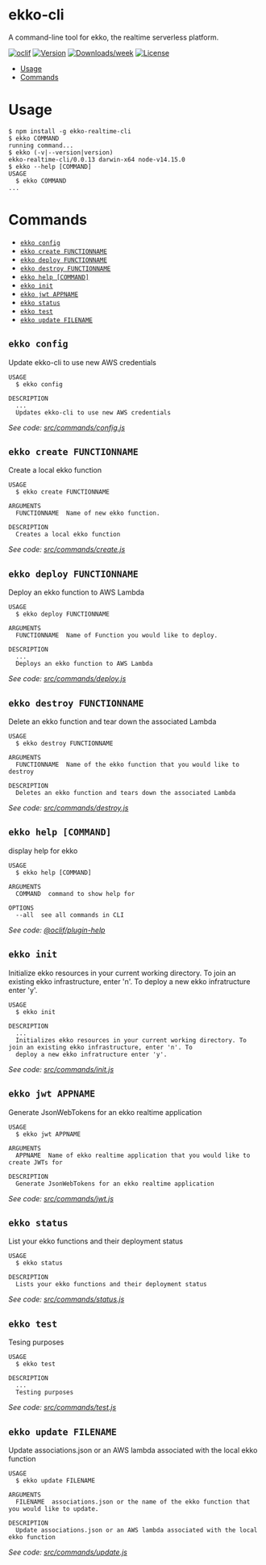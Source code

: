 ekko-cli
========

A command-line tool for ekko, the realtime serverless platform.

[![oclif](https://img.shields.io/badge/cli-oclif-brightgreen.svg)](https://oclif.io)
[![Version](https://img.shields.io/npm/v/ekko-cli.svg)](https://npmjs.org/package/ekko-cli)
[![Downloads/week](https://img.shields.io/npm/dw/ekko-cli.svg)](https://npmjs.org/package/ekko-cli)
[![License](https://img.shields.io/npm/l/ekko-cli.svg)](https://github.com/ekko-live/ekko-cli/blob/master/package.json)

<!-- toc -->
* [Usage](#usage)
* [Commands](#commands)
<!-- tocstop -->
# Usage
<!-- usage -->
```sh-session
$ npm install -g ekko-realtime-cli
$ ekko COMMAND
running command...
$ ekko (-v|--version|version)
ekko-realtime-cli/0.0.13 darwin-x64 node-v14.15.0
$ ekko --help [COMMAND]
USAGE
  $ ekko COMMAND
...
```
<!-- usagestop -->
# Commands
<!-- commands -->
* [`ekko config`](#ekko-config)
* [`ekko create FUNCTIONNAME`](#ekko-create-functionname)
* [`ekko deploy FUNCTIONNAME`](#ekko-deploy-functionname)
* [`ekko destroy FUNCTIONNAME`](#ekko-destroy-functionname)
* [`ekko help [COMMAND]`](#ekko-help-command)
* [`ekko init`](#ekko-init)
* [`ekko jwt APPNAME`](#ekko-jwt-appname)
* [`ekko status`](#ekko-status)
* [`ekko test`](#ekko-test)
* [`ekko update FILENAME`](#ekko-update-filename)

## `ekko config`

Update ekko-cli to use new AWS credentials

```
USAGE
  $ ekko config

DESCRIPTION
  ...
  Updates ekko-cli to use new AWS credentials
```

_See code: [src/commands/config.js](https://github.com/ekko-live/cli/blob/v0.0.13/src/commands/config.js)_

## `ekko create FUNCTIONNAME`

Create a local ekko function

```
USAGE
  $ ekko create FUNCTIONNAME

ARGUMENTS
  FUNCTIONNAME  Name of new ekko function.

DESCRIPTION
  Creates a local ekko function
```

_See code: [src/commands/create.js](https://github.com/ekko-live/cli/blob/v0.0.13/src/commands/create.js)_

## `ekko deploy FUNCTIONNAME`

Deploy an ekko function to AWS Lambda

```
USAGE
  $ ekko deploy FUNCTIONNAME

ARGUMENTS
  FUNCTIONNAME  Name of Function you would like to deploy.

DESCRIPTION
  ...
  Deploys an ekko function to AWS Lambda
```

_See code: [src/commands/deploy.js](https://github.com/ekko-live/cli/blob/v0.0.13/src/commands/deploy.js)_

## `ekko destroy FUNCTIONNAME`

Delete an ekko function and tear down the associated Lambda

```
USAGE
  $ ekko destroy FUNCTIONNAME

ARGUMENTS
  FUNCTIONNAME  Name of the ekko function that you would like to destroy

DESCRIPTION
  Deletes an ekko function and tears down the associated Lambda
```

_See code: [src/commands/destroy.js](https://github.com/ekko-live/cli/blob/v0.0.13/src/commands/destroy.js)_

## `ekko help [COMMAND]`

display help for ekko

```
USAGE
  $ ekko help [COMMAND]

ARGUMENTS
  COMMAND  command to show help for

OPTIONS
  --all  see all commands in CLI
```

_See code: [@oclif/plugin-help](https://github.com/oclif/plugin-help/blob/v3.2.2/src/commands/help.ts)_

## `ekko init`

Initialize ekko resources in your current working directory. To join an existing ekko infrastructure, enter 'n'. To deploy a new ekko infratructure enter 'y'. 

```
USAGE
  $ ekko init

DESCRIPTION
  ...
  Initializes ekko resources in your current working directory. To join an existing ekko infrastructure, enter 'n'. To 
  deploy a new ekko infratructure enter 'y'.
```

_See code: [src/commands/init.js](https://github.com/ekko-live/cli/blob/v0.0.13/src/commands/init.js)_

## `ekko jwt APPNAME`

Generate JsonWebTokens for an ekko realtime application

```
USAGE
  $ ekko jwt APPNAME

ARGUMENTS
  APPNAME  Name of ekko realtime application that you would like to create JWTs for

DESCRIPTION
  Generate JsonWebTokens for an ekko realtime application
```

_See code: [src/commands/jwt.js](https://github.com/ekko-live/cli/blob/v0.0.13/src/commands/jwt.js)_

## `ekko status`

List your ekko functions and their deployment status

```
USAGE
  $ ekko status

DESCRIPTION
  Lists your ekko functions and their deployment status
```

_See code: [src/commands/status.js](https://github.com/ekko-live/cli/blob/v0.0.13/src/commands/status.js)_

## `ekko test`

Tesing purposes

```
USAGE
  $ ekko test

DESCRIPTION
  ...
  Testing purposes
```

_See code: [src/commands/test.js](https://github.com/ekko-live/cli/blob/v0.0.13/src/commands/test.js)_

## `ekko update FILENAME`

Update associations.json or an AWS lambda associated with the local ekko function

```
USAGE
  $ ekko update FILENAME

ARGUMENTS
  FILENAME  associations.json or the name of the ekko function that you would like to update.

DESCRIPTION
  Update associations.json or an AWS lambda associated with the local ekko function
```

_See code: [src/commands/update.js](https://github.com/ekko-live/cli/blob/v0.0.13/src/commands/update.js)_
<!-- commandsstop -->
